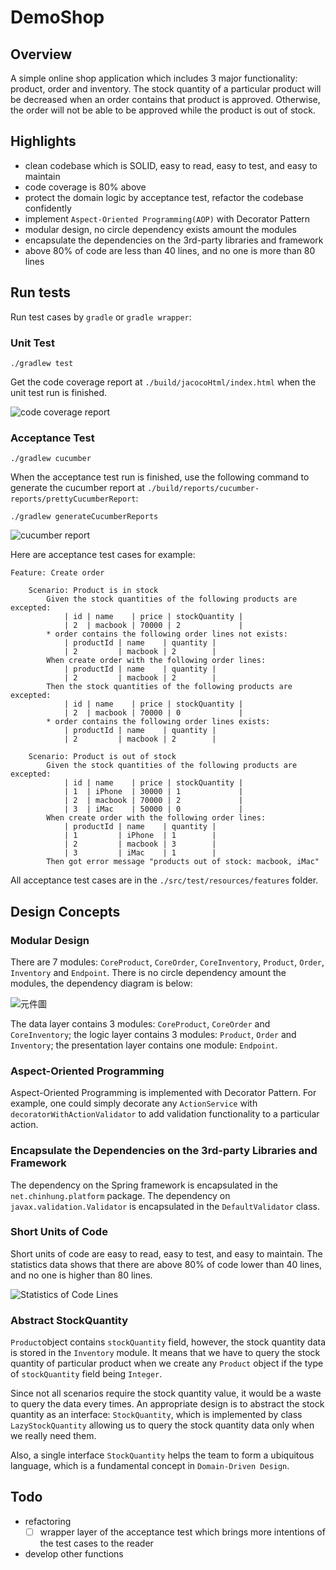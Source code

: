 # DemoShop

## Overview
A simple online shop application which includes 3 major functionality: product, order and inventory. The stock quantity of a particular product will be decreased when an order contains that product is approved. Otherwise, the order will not be able to be approved while the product is out of stock.

## Highlights
- clean codebase which is SOLID, easy to read, easy to test, and easy to maintain
- code coverage is 80% above
- protect the domain logic by acceptance test, refactor the codebase confidently
- implement `Aspect-Oriented Programming(AOP)` with Decorator Pattern
- modular design, no circle dependency exists amount the modules
- encapsulate the dependencies on the 3rd-party libraries and framework
- above 80% of code are less than 40 lines, and no one is more than 80 lines

## Run tests
Run test cases by `gradle` or `gradle wrapper`:

### Unit Test
```
./gradlew test
```
Get the code coverage report at `./build/jacocoHtml/index.html` when the unit test run is finished.

![code coverage report](https://i.imgur.com/jLdu9Ce.png)

### Acceptance Test
```
./gradlew cucumber
```

When the acceptance test run is finished, use the following command to generate the cucumber report at `./build/reports/cucumber-reports/prettyCucumberReport`:
```
./gradlew generateCucumberReports
```
![cucumber report](https://i.imgur.com/A9gZ4r7.png)

Here are acceptance test cases for example:

```Gherkin
Feature: Create order

    Scenario: Product is in stock
        Given the stock quantities of the following products are excepted:
            | id | name    | price | stockQuantity |
            | 2  | macbook | 70000 | 2             |
        * order contains the following order lines not exists:
            | productId | name    | quantity |
            | 2         | macbook | 2        |
        When create order with the following order lines:
            | productId | name    | quantity |
            | 2         | macbook | 2        |
        Then the stock quantities of the following products are excepted:
            | id | name    | price | stockQuantity |
            | 2  | macbook | 70000 | 0             |
        * order contains the following order lines exists:
            | productId | name    | quantity |
            | 2         | macbook | 2        |

    Scenario: Product is out of stock
        Given the stock quantities of the following products are excepted:
            | id | name    | price | stockQuantity |
            | 1  | iPhone  | 30000 | 1             |
            | 2  | macbook | 70000 | 2             |
            | 3  | iMac    | 50000 | 0             |
        When create order with the following order lines:
            | productId | name    | quantity |
            | 1         | iPhone  | 1        |
            | 2         | macbook | 3        |
            | 3         | iMac    | 1        |
        Then got error message "products out of stock: macbook, iMac"
```
All acceptance test cases are in the `./src/test/resources/features` folder.

## Design Concepts

### Modular Design
There are 7 modules: `CoreProduct`, `CoreOrder`, `CoreInventory`, `Product`, `Order`, `Inventory` and `Endpoint`. There is no circle dependency amount the modules, the dependency diagram is below:

![元件圖](https://i.imgur.com/Mh7IB5b.png)

The data layer contains 3 modules: `CoreProduct`, `CoreOrder` and `CoreInventory`; the logic layer contains 3 modules: `Product`, `Order` and `Inventory`; the presentation layer contains one module: `Endpoint`.

### Aspect-Oriented Programming

Aspect-Oriented Programming is implemented with Decorator Pattern. For example, one could simply decorate any `ActionService` with `decoratorWithActionValidator` to add validation functionality to a particular action.

### Encapsulate the Dependencies on the 3rd-party Libraries and Framework

The dependency on the Spring framework is encapsulated in the `net.chinhung.platform` package. The dependency on `javax.validation.Validator` is encapsulated in the `DefaultValidator` class.

### Short Units of Code

Short units of code are easy to read, easy to test, and easy to maintain. The statistics data shows that there are above 80% of code lower than 40 lines, and no one is higher than 80 lines.

![Statistics of Code Lines](https://i.imgur.com/kezLvL7.png)

### Abstract StockQuantity

`Product`object contains `stockQuantity` field, however, the stock quantity data is stored in the `Inventory` module. It means that we have to query the stock quantity of particular product when we create any `Product` object if the type of `stockQuantity` field being `Integer`. 

Since not all scenarios require the stock quantity value, it would be a waste to query the data every times. An appropriate design is to abstract the stock quantity as an interface: `StockQuantity`, which is implemented by class `LazyStockQuantity` allowing us to query the stock quantity data only when we really need them. 

Also, a single interface `StockQuantity` helps the team to form a ubiquitous language, which is a fundamental concept in `Domain-Driven Design`.

## Todo
- refactoring
    - [ ] wrapper layer of the acceptance test which brings more intentions of the test cases to the reader
    
- develop other functions